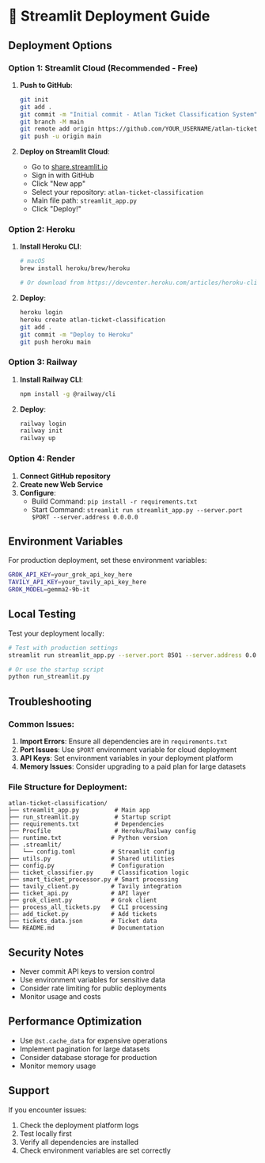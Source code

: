 # 🚀 Streamlit Deployment Guide

## Deployment Options

### Option 1: Streamlit Cloud (Recommended - Free)

1. **Push to GitHub**:
   ```bash
   git init
   git add .
   git commit -m "Initial commit - Atlan Ticket Classification System"
   git branch -M main
   git remote add origin https://github.com/YOUR_USERNAME/atlan-ticket-classification.git
   git push -u origin main
   ```

2. **Deploy on Streamlit Cloud**:
   - Go to [share.streamlit.io](https://share.streamlit.io)
   - Sign in with GitHub
   - Click "New app"
   - Select your repository: `atlan-ticket-classification`
   - Main file path: `streamlit_app.py`
   - Click "Deploy!"

### Option 2: Heroku

1. **Install Heroku CLI**:
   ```bash
   # macOS
   brew install heroku/brew/heroku
   
   # Or download from https://devcenter.heroku.com/articles/heroku-cli
   ```

2. **Deploy**:
   ```bash
   heroku login
   heroku create atlan-ticket-classification
   git add .
   git commit -m "Deploy to Heroku"
   git push heroku main
   ```

### Option 3: Railway

1. **Install Railway CLI**:
   ```bash
   npm install -g @railway/cli
   ```

2. **Deploy**:
   ```bash
   railway login
   railway init
   railway up
   ```

### Option 4: Render

1. **Connect GitHub repository**
2. **Create new Web Service**
3. **Configure**:
   - Build Command: `pip install -r requirements.txt`
   - Start Command: `streamlit run streamlit_app.py --server.port $PORT --server.address 0.0.0.0`

## Environment Variables

For production deployment, set these environment variables:

```bash
GROK_API_KEY=your_grok_api_key_here
TAVILY_API_KEY=your_tavily_api_key_here
GROK_MODEL=gemma2-9b-it
```

## Local Testing

Test your deployment locally:

```bash
# Test with production settings
streamlit run streamlit_app.py --server.port 8501 --server.address 0.0.0.0

# Or use the startup script
python run_streamlit.py
```

## Troubleshooting

### Common Issues:

1. **Import Errors**: Ensure all dependencies are in `requirements.txt`
2. **Port Issues**: Use `$PORT` environment variable for cloud deployment
3. **API Keys**: Set environment variables in your deployment platform
4. **Memory Issues**: Consider upgrading to a paid plan for large datasets

### File Structure for Deployment:

```
atlan-ticket-classification/
├── streamlit_app.py          # Main app
├── run_streamlit.py          # Startup script
├── requirements.txt          # Dependencies
├── Procfile                  # Heroku/Railway config
├── runtime.txt              # Python version
├── .streamlit/
│   └── config.toml          # Streamlit config
├── utils.py                 # Shared utilities
├── config.py                # Configuration
├── ticket_classifier.py     # Classification logic
├── smart_ticket_processor.py # Smart processing
├── tavily_client.py         # Tavily integration
├── ticket_api.py            # API layer
├── grok_client.py           # Grok client
├── process_all_tickets.py   # CLI processing
├── add_ticket.py            # Add tickets
├── tickets_data.json        # Ticket data
└── README.md                # Documentation
```

## Security Notes

- Never commit API keys to version control
- Use environment variables for sensitive data
- Consider rate limiting for public deployments
- Monitor usage and costs

## Performance Optimization

- Use `@st.cache_data` for expensive operations
- Implement pagination for large datasets
- Consider database storage for production
- Monitor memory usage

## Support

If you encounter issues:
1. Check the deployment platform logs
2. Test locally first
3. Verify all dependencies are installed
4. Check environment variables are set correctly
